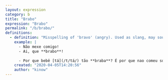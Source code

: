 ```yaml
---
layout: expression
category: b
title: "Brabo"
expression: "Brabo"
permalink: "/b/brabo/"
definitions:
  - definition: "Misspelling of 'bravo' (angry). Used as slang, may sound childish or provocative depending on the context."
    example: |
      - Não mexe comigo!
      - Ai, que **brabo**!
      
      - Por que bebê [tá](/t/tá/) tão **braba**? É por que nao comeu sobremesa?
    created: "2020-04-05T14:20:56"
    author: "kinow"
---
```

